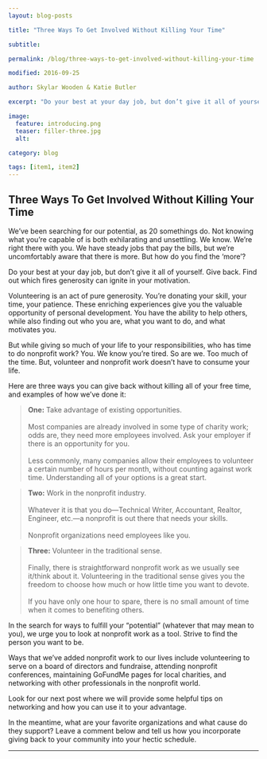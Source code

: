 ```yaml
---
layout: blog-posts

title: "Three Ways To Get Involved Without Killing Your Time"

subtitle: 

permalink: /blog/three-ways-to-get-involved-without-killing-your-time

modified: 2016-09-25

author: Skylar Wooden & Katie Butler

excerpt: "Do your best at your day job, but don’t give it all of yourself. Give back. Find out which fires generosity can ignite in your motivation."

image:
  feature: introducing.png
  teaser: filler-three.jpg
  alt: 

category: blog

tags: [item1, item2]
---
```


## Three Ways To Get Involved Without Killing Your Time

We’ve been searching for our potential, as 20 somethings do. Not knowing what you’re capable of is both exhilarating and unsettling. We know. We’re right there with you. We have steady jobs that pay the bills, but we’re uncomfortably aware that there is more.  But how do you find the ‘more’? 

Do your best at your day job, but don’t give it all of yourself. Give back. Find out which fires generosity can ignite in your motivation.  

Volunteering is an act of pure generosity. You’re donating your skill, your time, your patience. These enriching experiences give you the valuable opportunity of personal development. You have the ability to help others, while also finding out who you are, what you want to do, and what motivates you.

But while giving so much of your life to your responsibilities, who has time to do nonprofit work? You. We know you’re tired. So are we. Too much of the time. But, volunteer and nonprofit work doesn’t have to consume your life. 

Here are three ways you can give back without killing all of your free time, and examples of how we’ve done it:

>**One:** Take advantage of existing opportunities.<br /><br />
Most companies are already involved in some type of charity work; odds are, they need more employees involved. Ask your employer if there is an opportunity for you.<br /><br />
Less commonly, many companies allow their employees to volunteer a certain number of hours per month, without counting against work time. Understanding all of your options is a great start.  

>**Two:** Work in the nonprofit industry.<br /><br />
Whatever it is that you do—Technical Writer, Accountant, Realtor, Engineer, etc.—a nonprofit is out there that needs your skills.<br /><br />
Nonprofit organizations need employees like you.  

>**Three:** Volunteer in the traditional sense.<br /><br />
Finally, there is straightforward nonprofit work as we usually see it/think about it. Volunteering in the traditional sense gives you the freedom to choose how much or how little time you want to devote.<br /><br />
If you have only one hour to spare, there is no small amount of time when it comes to benefiting others. 

In the search for ways to fulfill your “potential” (whatever that may mean to you), we urge you to look at nonprofit work as a tool. Strive to find the person you want to be.

Ways that we’ve added nonprofit work to our lives include volunteering to serve on a board of directors and fundraise, attending nonprofit conferences, maintaining GoFundMe pages for local charities, and networking with other professionals in the nonprofit world. 

Look for our next post where we will provide some helpful tips on networking and how you can use it to your advantage. 

In the meantime, what are your favorite organizations and what cause do they support? Leave a comment below and tell us how you incorporate giving back to your community into your hectic schedule. 


___